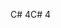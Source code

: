 <span data-ttu-id="b61ec-101">C# 4</span><span class="sxs-lookup"><span data-stu-id="b61ec-101">C# 4</span></span>
